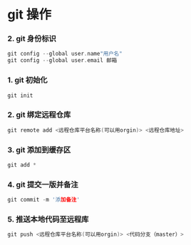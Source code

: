 # git 操作
### 2. git 身份标识
```c
git config --global user.name"用户名"
git config --global user.email 邮箱
```

### 1. git 初始化
``` python
git init
```

### 2. git 绑定远程仓库
```c
git remote add <远程仓库平台名称(可以用orgin)> <远程仓库地址>
```
### 3. git 添加到缓存区
```c
git add *
```
### 4. git 提交一版并备注
```c
git commit -m '添加备注'
```
### 5. 推送本地代码至远程库
```c
git push <远程仓库平台名称(可以用orgin)> <代码分支（master）>
```